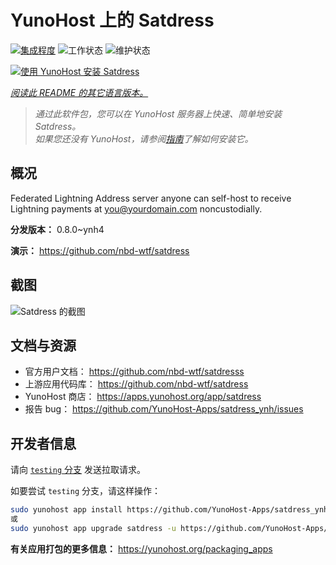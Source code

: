 <!--
注意：此 README 由 <https://github.com/YunoHost/apps/tree/master/tools/readme_generator> 自动生成
请勿手动编辑。
-->

# YunoHost 上的 Satdress

[![集成程度](https://apps.yunohost.org/badge/integration/satdress)](https://ci-apps.yunohost.org/ci/apps/satdress/)
![工作状态](https://apps.yunohost.org/badge/state/satdress)
![维护状态](https://apps.yunohost.org/badge/maintained/satdress)

[![使用 YunoHost 安装 Satdress](https://install-app.yunohost.org/install-with-yunohost.svg)](https://install-app.yunohost.org/?app=satdress)

*[阅读此 README 的其它语言版本。](./ALL_README.md)*

> *通过此软件包，您可以在 YunoHost 服务器上快速、简单地安装 Satdress。*  
> *如果您还没有 YunoHost，请参阅[指南](https://yunohost.org/install)了解如何安装它。*

## 概况

Federated Lightning Address server anyone can self-host to receive Lightning payments at you@yourdomain.com noncustodially.


**分发版本：** 0.8.0~ynh4

**演示：** <https://github.com/nbd-wtf/satdress>

## 截图

![Satdress 的截图](./doc/screenshots/example.jpg)

## 文档与资源

- 官方用户文档： <https://github.com/nbd-wtf/satdresss>
- 上游应用代码库： <https://github.com/nbd-wtf/satdress>
- YunoHost 商店： <https://apps.yunohost.org/app/satdress>
- 报告 bug： <https://github.com/YunoHost-Apps/satdress_ynh/issues>

## 开发者信息

请向 [`testing` 分支](https://github.com/YunoHost-Apps/satdress_ynh/tree/testing) 发送拉取请求。

如要尝试 `testing` 分支，请这样操作：

```bash
sudo yunohost app install https://github.com/YunoHost-Apps/satdress_ynh/tree/testing --debug
或
sudo yunohost app upgrade satdress -u https://github.com/YunoHost-Apps/satdress_ynh/tree/testing --debug
```

**有关应用打包的更多信息：** <https://yunohost.org/packaging_apps>
